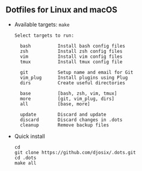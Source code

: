 ## Dotfiles for Linux and macOS

- Available targets: `make`
  <!--BeginUsage-->
  ```
  Select targets to run:

    bash          Install bash config files
    zsh           Install zsh config files
    vim           Install vim config files
    tmux          Install tmux config file

    git           Setup name and email for Git
    vim_plug      Install plugins using Plug
    dirs          Create useful directories

    base          [bash, zsh, vim, tmux]
    more          [git, vim_plug, dirs]
    all           [base, more]

    update        Discard and update
    discard       Discard changes in .dots
    cleanup       Remove backup files
  
  ```
  <!--EndUsage-->

- Quick install

  ```shell
  cd
  git clone https://github.com/djosix/.dots.git
  cd .dots
  make all
  ```
